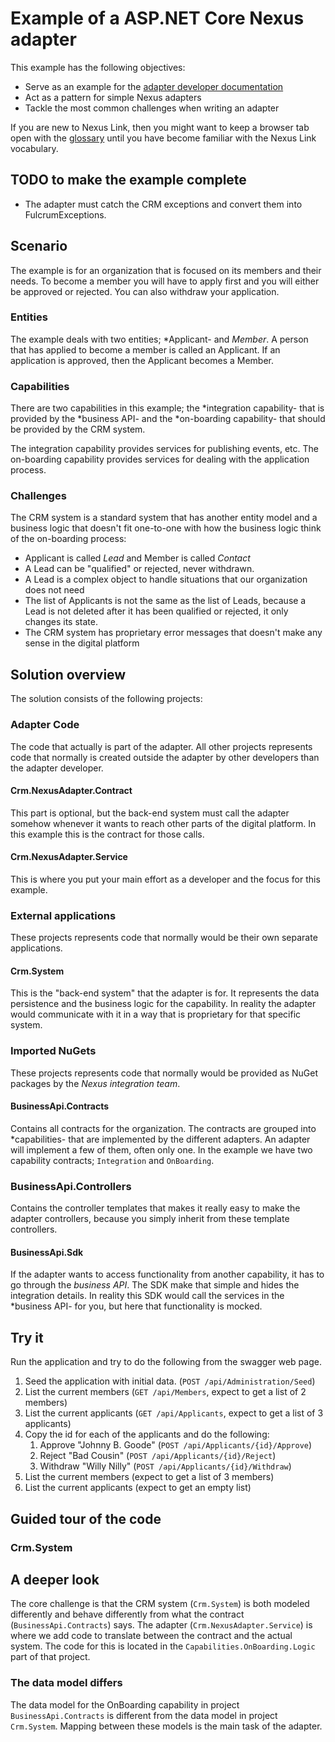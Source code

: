 # Example of a ASP.NET Core Nexus adapter

This example has the following objectives:
- Serve as an example for the [adapter developer documentation](https://nexus.link/docs/development/nexus-adapter)
- Act as a pattern for simple Nexus adapters
- Tackle the most common challenges when writing an adapter

If you are new to Nexus Link, then you might want to keep a browser tab open with the [glossary](https://nexus.link/docs/glossary) until you have become familiar with the Nexus Link vocabulary. 

## TODO to make the example complete

- The adapter must catch the CRM exceptions and convert them into FulcrumExceptions.

## Scenario

The example is for an organization that is focused on its members and their needs. To become a member you will have to apply first and you will either be approved or rejected. You can also withdraw your application. 

### Entities

The example deals with two entities; *Applicant- and *Member*. A person that has applied to become a member is called an Applicant. If an application is approved, then the Applicant becomes a Member.

### Capabilities

There are two capabilities in this example; the *integration capability- that is provided by the *business API- and the *on-boarding capability- that should be provided by the CRM system.

The integration capability provides services for publishing events, etc. The on-boarding capability provides services for dealing with the application process.

### Challenges

The CRM system is a standard system that has another entity model and a business logic that doesn't fit one-to-one with how the business logic think of the on-boarding process:
- Applicant is called *Lead* and Member is called *Contact*
- A Lead can be "qualified" or rejected, never withdrawn.
- A Lead is a complex object to handle situations that our organization does not need
- The list of Applicants is not the same as the list of Leads, because a Lead is not deleted after it has been qualified or rejected, it only changes its state.
- The CRM system has proprietary error messages that doesn't make any sense in the digital platform

## Solution overview

The solution consists of the following projects:

### Adapter Code

The code that actually is part of the adapter. All other projects represents code that normally is created outside the adapter by other developers than the adapter developer.

#### Crm.NexusAdapter.Contract

This part is optional, but the back-end system must call the adapter somehow whenever it wants to reach other parts of the digital platform. In this example this is the contract for those calls.

#### Crm.NexusAdapter.Service

This is where you put your main effort as a developer and the focus for this example.

### External applications

These projects represents code that normally would be their own separate applications.

#### Crm.System

This is the "back-end system" that the adapter is for. It represents the data persistence and the business logic for the capability. In reality the adapter would communicate with it in a way that is proprietary for that specific system.

### Imported NuGets

These projects represents code that normally would be provided as NuGet packages by the *Nexus integration team*.

#### BusinessApi.Contracts

Contains all contracts for the organization. The contracts are grouped into *capabilities- that are implemented by the different adapters. An adapter will implement a few of them, often only one. In the example we have two capability contracts; `Integration` and `OnBoarding`.

### BusinessApi.Controllers

Contains the controller templates that makes it really easy to make the adapter controllers, because you simply inherit from these template controllers.

#### BusinessApi.Sdk

If the adapter wants to access functionality from another capability, it has to go through the *business API*. The SDK make that simple and hides the integration details. In reality this SDK would call the services in the *business API- for you, but here that functionality is mocked.

## Try it

Run the application and try to do the following from the swagger web page.

1. Seed the application with initial data. (`POST /api/Administration/Seed`)
2. List the current members (`GET /api/Members`, expect to get a list of 2 members)
3. List the current applicants (`GET /api/Applicants`, expect to get a list of 3 applicants)
4. Copy the id for each of the applicants and do the following:
	1. Approve "Johnny B. Goode" (`POST /api/Applicants/{id}/Approve`)
	2. Reject "Bad Cousin" (`POST /api/Applicants/{id}/Reject`)
	3. Withdraw "Willy Nilly" (`POST /api/Applicants/{id}/Withdraw`)
5. List the current members (expect to get a list of 3 members)
6. List the current applicants (expect to get an empty list)

## Guided tour of the code

### Crm.System

## A deeper look

The core challenge is that the CRM system (`Crm.System`) is both modeled differently and behave differently from what the contract (`BusinessApi.Contracts`) says. The adapter (`Crm.NexusAdapter.Service`) is where we add code to translate between the contract and the actual system. The code for this is located in the `Capabilities.OnBoarding.Logic` part of that project.

### 

### The data model differs

The data model for the OnBoarding capability in project `BusinessApi.Contracts` is different from the data model in project `Crm.System`. Mapping between these models is the main task of the adapter.  


